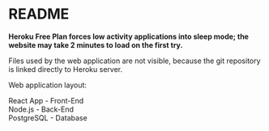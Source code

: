 # README

**Heroku Free Plan forces low activity applications into sleep mode; the website may take 2 minutes to load on the first try.**

Files used by the web application are not visible, because the git repository is linked directly to Heroku server.<br/>

Web application layout:<br/>

React App - Front-End<br/>
Node.js - Back-End<br/>
PostgreSQL - Database<br/>

